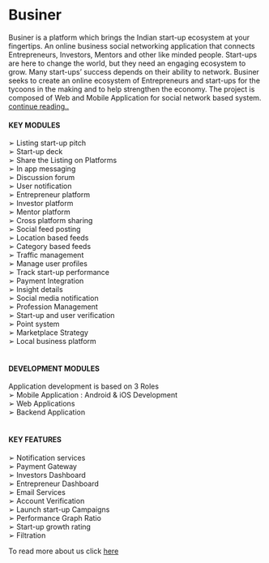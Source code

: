 # Businer
Businer is a platform which brings the Indian start-up ecosystem at your fingertips. An online business social networking application that connects Entrepreneurs, Investors, Mentors and other like minded people. 
Start-ups are here to change the world, but they need an engaging ecosystem to grow. Many start-ups’ success depends on their ability to network. Businer seeks to create an online ecosystem of Entrepreneurs and start-ups for the tycoons in the making and to help strengthen the economy.
The project is composed of Web and Mobile Application for social network based system. [continue reading..](https://github.com/bilalkazii/businer/blob/master/About%20us.pdf)

#### KEY MODULES <br>
➢	Listing start-up pitch <br>
➢	Start-up deck <br>
➢	Share the Listing on Platforms <br>
➢	In app messaging <br>
➢	Discussion forum <br>
➢	User notification <br>
➢	Entrepreneur platform <br>
➢	Investor platform <br>
➢	Mentor platform <br>
➢	Cross platform sharing <br>
➢	Social feed posting <br>
➢	Location based feeds <br>
➢	Category based feeds <br>
➢	Traffic management <br>
➢	Manage user profiles <br>
➢	Track start-up performance <br>
➢	Payment Integration <br>
➢	Insight details <br>
➢	Social media notification <br>
➢	Profession Management <br>
➢	Start-up and user verification <br>
➢	Point system <br>
➢	Marketplace Strategy <br>
➢	Local business platform <br> <br>


#### DEVELOPMENT MODULES <br>
 Application development is based on 3 Roles <br>
➢	Mobile Application : Android & iOS Development  <br>
➢	Web Applications  <br>
➢	Backend Application <br> <br>

#### KEY FEATURES 
➢	Notification services <br>
➢	Payment Gateway <br>
➢	Investors Dashboard  <br>
➢	Entrepreneur Dashboard <br>
➢	Email Services <br>
➢	Account Verification <br>
➢	Launch start-up Campaigns <br>
➢	Performance Graph Ratio <br>
➢	Start-up growth rating<br>
➢	Filtration <br>

To read more about us click [here](https://github.com/bilalkazii/businer/blob/master/About%20us.pdf)


